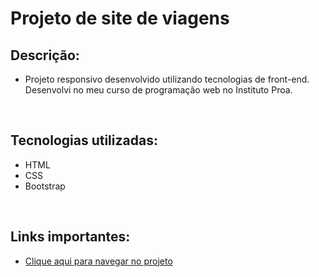 # Projeto de site de viagens

## Descrição:

- Projeto responsivo desenvolvido utilizando tecnologias de front-end. Desenvolvi no meu curso de programação web no Instituto Proa.

<br>

## Tecnologias utilizadas:

- HTML
- CSS
- Bootstrap

<br>

## Links importantes:

- [Clique aqui para navegar no projeto](https://izabellyarmeris.github.io/formsViagens/login.html)
